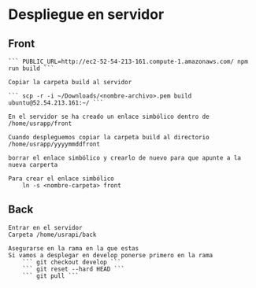 
# Despliegue en servidor

## Front 

    ``` PUBLIC_URL=http://ec2-52-54-213-161.compute-1.amazonaws.com/ npm run build ```

    Copiar la carpeta build al servidor
    
    ``` scp -r -i ~/Downloads/<nombre-archivo>.pem build ubuntu@52.54.213.161:~/ ```

    En el servidor se ha creado un enlace simbólico dentro de /home/usrapp/front

    Cuando despleguemos copiar la carpeta build al directorio /home/usrapp/yyyymmddfront

    borrar el enlace simbólico y crearlo de nuevo para que apunte a la nueva carperta

    Para crear el enlace simbólico 
        ln -s <nombre-carpeta> front

## Back

    Entrar en el servidor
    Carpeta /home/usrapi/back

    Asegurarse en la rama en la que estas
    Si vamos a desplegar en develop ponerse primero en la rama 
        ``` git checkout develop ```
        ``` git reset --hard HEAD ```
        ``` git pull ```
    



    